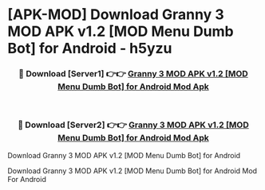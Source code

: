# [APK-MOD] Download Granny 3 MOD APK v1.2 [MOD Menu Dumb Bot] for Android - h5yzu


<div align="center">
<h3>🔴 Download [Server1] 👉👉 <a href="https://apk-comot.site?title=Granny_3_MOD_APK_v1.2_[MOD_Menu_Dumb_Bot]_for_Android">Granny 3 MOD APK v1.2 [MOD Menu Dumb Bot] for Android Mod Apk</a></h3><br>
<h3>🔴 Download [Server2] 👉👉 <a href="https://apk-comot.site?title=Granny_3_MOD_APK_v1.2_[MOD_Menu_Dumb_Bot]_for_Android">Granny 3 MOD APK v1.2 [MOD Menu Dumb Bot] for Android Mod Apk</a></h3>
</div>



Download Granny 3 MOD APK v1.2 [MOD Menu Dumb Bot] for Android 

Download Granny 3 MOD APK v1.2 [MOD Menu Dumb Bot] for Android Mod For Android